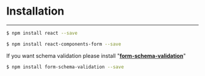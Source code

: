# Installation

---

```bash
$ npm install react --save
```

```bash
$ npm install react-components-form --save
```

If you want schema validation please install "[**form-schema-validation**](https://github.com/mprzodala/form-schema-validation)"

```bash
$ npm install form-schema-validation --save
```



